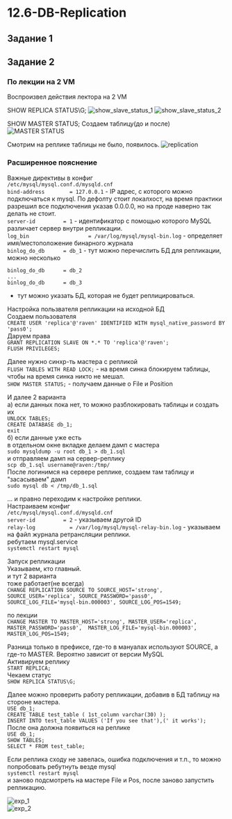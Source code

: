 # 12.6-DB-Replication

## Задание 1

## Задание 2

### По лекции на 2 VM
Воспроизвел действия лектора на 2 VM  

SHOW REPLICA STATUS\G; 
![show_slave_status_1](https://github.com/RSafin12/12.6-DB-Replication/blob/main/show_slave_status_1.png)
![show_slave_status_2](https://github.com/RSafin12/12.6-DB-Replication/blob/main/show_slave_status_2.png)

SHOW MASTER STATUS;
Создаем таблицу(до и после)
![MASTER STATUS](https://github.com/RSafin12/12.6-DB-Replication/blob/main/on_master.png)

Смотрим на реплике
таблицы не было, появилось. 
![replication](https://github.com/RSafin12/12.6-DB-Replication/blob/main/on_slave.png)

### Расширенное пояснение  
Важные директивы в конфиг  
`/etc/mysql/mysql.conf.d/mysqld.cnf`   
`bind-address        = 127.0.0.1` - IP адрес, с которого можно подключаться к mysql. По дефолту стоит локалхост, на время практики разрешил все подключения указав 0.0.0.0, но на проде наверно так делать не стоит.  
`server-id         = 1`  - идентификатор с помощью которого MySQL различает сервер внутри репликации.  
`log_bin                   = /var/log/mysql/mysql-bin.log` - определяет имя/местоположение бинарного журнала  
`binlog_do_db      = db_1`  - тут можно перечислить БД для репликации, можно несколько  
```
binlog_do_db      = db_2  
...  
binlog_do_db      = db_3
```
- тут можно указать БД, которая не будет реплицироваться.  
 
Настройка пользвателя репликации на исходной БД   
Создаем пользователя   
`CREATE USER 'replica'@'raven' IDENTIFIED WITH mysql_native_password BY 'pass0';`  
Даруем права  
`GRANT REPLICATION SLAVE ON *.* TO 'replica'@'raven';`  
`FLUSH PRIVILEGES;`  

Далее нужно синхр-ть мастера с репликой  
`FLUSH TABLES WITH READ LOCK;` - на время синка блокируем таблицы, чтобы на время синка никто не мешал.   
`SHOW MASTER STATUS;` - получаем данные о File и Position  

И далее 2 варианта  
а) если данных пока нет, то можно разблокировать таблицы и создать их  
`UNLOCK TABLES;`  
`CREATE DATABASE db_1;`  
`exit`  
б) если данные уже есть  
в отдельном окне вкладке делаем дамп с мастера  
`sudo mysqldump -u root db_1 > db_1.sql`   
и отправляем дамп на сервер-реплику  
`scp db_1.sql username@raven:/tmp/`  
После логинимся на сервере реплике, создаем там таблицу и "засасываем" дамп   
`sudo mysql db < /tmp/db_1.sql`  

... и правно переходим к настройке реплики.  
Настраиваем конфиг  
`/etc/mysql/mysql.conf.d/mysqld.cnf`   
`server-id         = 2` - указываем другой ID  
`relay-log           = /var/log/mysql/mysql-relay-bin.log` - указываем на файл журнала ретрансляции реплики.   
ребутаем mysql.service  
`systemctl restart mysql`  

Запуск репликации  
Указываем, кто главный.  
и тут 2 варианта   
тоже работает(не всегда)  
`CHANGE REPLICATION SOURCE TO SOURCE_HOST='strong', SOURCE_USER='replica', SOURCE_PASSWORD='pass0', SOURCE_LOG_FILE='mysql-bin.000003', SOURCE_LOG_POS=1549;`   

по лекции  
`CHANGE MASTER TO MASTER_HOST='strong', MASTER_USER='replica', MASTER_PASSWORD='pass0',  MASTER_LOG_FILE='mysql-bin.000003', MASTER_LOG_POS=1549;`   

Разница только в префиксе, где-то в мануалах используют SOURCE, а где-то MASTER. Вероятно зависит от версии MySQL   
Активируем реплику  
`START REPLICA;`  
Чекаем статус  
`SHOW REPLICA STATUS\G;`   


Далее можно проверить работу репликации, добавив в БД таблицу на стороне мастера.   
`USE db_1;`  
`CREATE TABLE test_table ( 1st_column varchar(30) );`   
`INSERT INTO test_table VALUES ('If you see that'),(' it works');`  
После она должна появиться на реплике  
`USE db_1;`  
`SHOW TABLES;`  
`SELECT * FROM test_table;`   

Если реплика сходу не завелась, ошибка подключения и т.п., то можно попробовать ребутнуть везде mysql  
`systemctl restart mysql`  
и заново подсмотреть на мастере File и Pos, после заново запустить репликацию.   

![exp_1](https://github.com/RSafin12/12.6-DB-Replication/blob/main/exp_1.png)  
![exp_2](https://github.com/RSafin12/12.6-DB-Replication/blob/main/exp_2.png)  




















